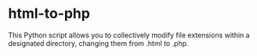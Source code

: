 # html-to-php
This Python script allows you to collectively modify file extensions within a designated directory, changing them from .html to .php.
